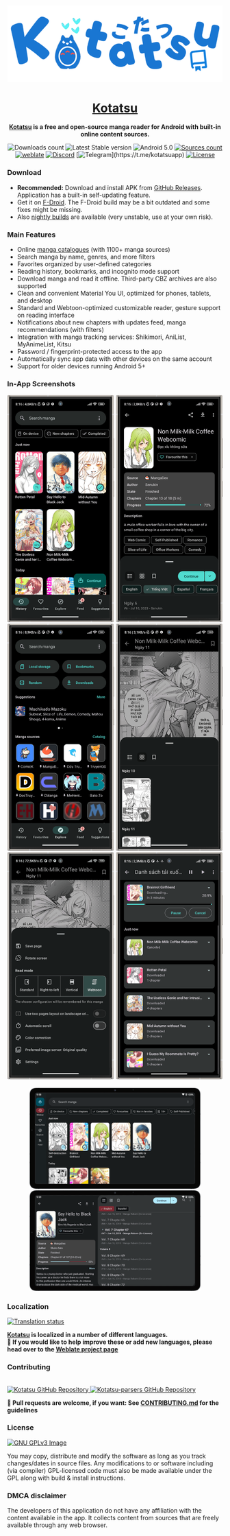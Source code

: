<div align="center">

<a href="https://kotatsu.app">
    <img src="./.github/assets/vtuber.png" alt="Kotatsu Logo" title="Kotatsu" width="600"/>
</a>

# [Kotatsu](https://kotatsu.app)

**[Kotatsu](https://github.com/KotatsuApp/Kotatsu) is a free and open-source manga reader for Android with built-in online content sources.**

![Downloads count](https://img.shields.io/github/downloads/KotatsuApp/Kotatsu/total?color=1976d2) ![Latest Stable version](https://img.shields.io/github/v/release/KotatsuApp/Kotatsu?color=2596be&label=latest) ![Android 5.0](https://img.shields.io/badge/android-5.0+-brightgreen) [![Sources count](https://img.shields.io/badge/dynamic/yaml?url=https%3A%2F%2Fraw.githubusercontent.com%2FKotatsuApp%2Fkotatsu-parsers%2Frefs%2Fheads%2Fmaster%2F.github%2Fsummary.yaml&query=total&label=manga%20sources&color=%23E9321C)](https://github.com/KotatsuApp/kotatsu-parsers) [![weblate](https://hosted.weblate.org/widgets/kotatsu/-/strings/svg-badge.svg)](https://hosted.weblate.org/engage/kotatsu/) [![Discord](https://img.shields.io/discord/898363402467045416?color=5865f2&label=discord)](https://discord.gg/NNJ5RgVBC5) [![Telegram](https://img.shields.io/badge/chat-telegram-60ACFF?)](https://t.me/kotatsuapp) [![License](https://img.shields.io/github/license/KotatsuApp/Kotatsu)](https://github.com/KotatsuApp/Kotatsu/blob/devel/LICENSE)

</div>

### Download

<div align="left">

* **Recommended:** Download and install APK from [GitHub Releases](https://github.com/KotatsuApp/Kotatsu/releases/latest). Application has a built-in self-updating feature.
* Get it on [F-Droid](https://f-droid.org/packages/org.koitharu.kotatsu). The F-Droid build may be a bit outdated and some fixes might be missing.
* Also [nightly builds](https://github.com/KotatsuApp/Kotatsu-nightly/releases) are available (very unstable, use at your own risk).

</div>

### Main Features

<div align="left">

* Online [manga catalogues](https://github.com/KotatsuApp/kotatsu-parsers) (with 1100+ manga sources)
* Search manga by name, genres, and more filters
* Favorites organized by user-defined categories
* Reading history, bookmarks, and incognito mode support
* Download manga and read it offline. Third-party CBZ archives are also supported
* Clean and convenient Material You UI, optimized for phones, tablets, and desktop
* Standard and Webtoon-optimized customizable reader, gesture support on reading interface
* Notifications about new chapters with updates feed, manga recommendations (with filters)
* Integration with manga tracking services: Shikimori, AniList, MyAnimeList, Kitsu
* Password / fingerprint-protected access to the app
* Automatically sync app data with other devices on the same account
* Support for older devices running Android 5+

</div>

### In-App Screenshots

<div align="center">
    <img src="./metadata/en-US/images/phoneScreenshots/1.png" alt="Mobile view" width="250"/>
    <img src="./metadata/en-US/images/phoneScreenshots/2.png" alt="Mobile view" width="250"/>
    <img src="./metadata/en-US/images/phoneScreenshots/3.png" alt="Mobile view" width="250"/>
    <img src="./metadata/en-US/images/phoneScreenshots/4.png" alt="Mobile view" width="250"/>
    <img src="./metadata/en-US/images/phoneScreenshots/5.png" alt="Mobile view" width="250"/>
    <img src="./metadata/en-US/images/phoneScreenshots/6.png" alt="Mobile view" width="250"/>
</div>

<br>

<div align="center">
    <img src="./metadata/en-US/images/tenInchScreenshots/1.png" alt="Tablet view" width="400"/>
    <img src="./metadata/en-US/images/tenInchScreenshots/2.png" alt="Tablet view" width="400"/>
</div>

### Localization

<a href="https://hosted.weblate.org/engage/kotatsu/">
<img src="https://hosted.weblate.org/widget/kotatsu/horizontal-auto.png" alt="Translation status" />
</a>

**[Kotatsu](https://github.com/KotatsuApp/Kotatsu) is localized in a number of different languages.**<br>
**📌 If you would like to help improve these or add new languages,
please head over to the [Weblate project page](https://hosted.weblate.org/engage/kotatsu/)**

### Contributing

<br>

<a href="https://github.com/KotatsuApp/Kotatsu">
  <picture>
    <source srcset="https://github-readme-stats.vercel.app/api/pin/?username=KotatsuApp&repo=Kotatsu&bg_color=0d1117&text_color=1976d2&title_color=1976d2&icon_color=0877d2&border_radius=10&description_lines_count=2&show_owner=true" media="(prefers-color-scheme: dark)">
    <img src="https://github-readme-stats.vercel.app/api/pin/?username=KotatsuApp&repo=Kotatsu&text_color=1976d2&title_color=1976d2&icon_color=0877d2&border_radius=10&description_lines_count=2&show_owner=true" alt="Kotatsu GitHub Repository">
  </picture>
</a>
<a href="https://github.com/KotatsuApp/Kotatsu-parsers">
  <picture>
    <source srcset="https://github-readme-stats.vercel.app/api/pin/?username=KotatsuApp&repo=Kotatsu-parsers&bg_color=0d1117&text_color=1976d2&title_color=1976d2&icon_color=0877d2&border_radius=10&description_lines_count=2&show_owner=true" media="(prefers-color-scheme: dark)">
    <img src="https://github-readme-stats.vercel.app/api/pin/?username=KotatsuApp&repo=Kotatsu-parsers&text_color=1976d2&title_color=1976d2&icon_color=0877d2&border_radius=10&description_lines_count=2&show_owner=true" alt="Kotatsu-parsers GitHub Repository">
  </picture>
</a><br>

**📌 Pull requests are welcome, if you want: See [CONTRIBUTING.md](https://github.com/KotatsuApp/Kotatsu/blob/devel/CONTRIBUTING.md) for the guidelines**

### License

[![GNU GPLv3 Image](https://www.gnu.org/graphics/gplv3-127x51.png)](http://www.gnu.org/licenses/gpl-3.0.en.html)

<div align="left">

You may copy, distribute and modify the software as long as you track changes/dates in source files. Any modifications to or software including (via compiler) GPL-licensed code must also be made available under the GPL along with build & install instructions.

</div>

### DMCA disclaimer

<div align="left">

The developers of this application do not have any affiliation with the content available in the app. It collects content from sources that are freely available through any web browser.

</div>
